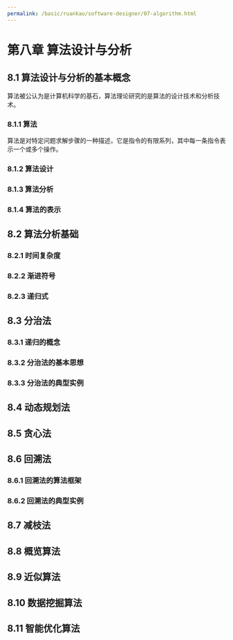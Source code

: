 ```yaml
---
permalink: /basic/ruankao/software-designer/07-algorithm.html
---
```

# 第八章 算法设计与分析

## 8.1 算法设计与分析的基本概念

算法被公认为是计算机科学的基石，算法理论研究的是算法的设计技术和分析技术。

### 8.1.1 算法

算法是对特定问题求解步骤的一种描述，它是指令的有限系列，其中每一条指令表示一个或多个操作。

### 8.1.2 算法设计

### 8.1.3 算法分析

### 8.1.4 算法的表示

## 8.2 算法分析基础

### 8.2.1 时间复杂度

### 8.2.2 渐进符号

### 8.2.3 递归式

## 8.3 分治法

### 8.3.1 递归的概念

### 8.3.2 分治法的基本思想

### 8.3.3 分治法的典型实例

## 8.4 动态规划法

## 8.5 贪心法

## 8.6 回溯法

### 8.6.1 回溯法的算法框架

### 8.6.2 回溯法的典型实例

## 8.7 减枝法

## 8.8 概览算法

## 8.9 近似算法

## 8.10 数据挖掘算法

## 8.11 智能优化算法

